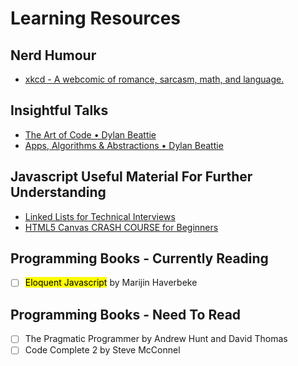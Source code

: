 # Learning Resources

## Nerd Humour
- [xkcd - A webcomic of romance,
  sarcasm, math, and language.](https://xkcd.com/)

## Insightful Talks
- [The Art of Code • Dylan Beattie](https://youtu.be/6avJHaC3C2U)
- [Apps, Algorithms & Abstractions • Dylan Beattie](https://youtu.be/qlnxx6M-mvA)


## Javascript Useful Material For Further Understanding
- [Linked Lists for Technical Interviews](https://www.youtube.com/watch?v=Hj_rA0dhr2I)
- [HTML5 Canvas CRASH COURSE for Beginners](https://www.youtube.com/watch?v=Yvz_axxWG4Y&list=PLYElE_rzEw_v8TXJ_ITSSBP_ypUKfQ7K-&index=1)

## Programming Books - Currently Reading 
- [ ] <mark>Eloquent Javascript</mark> by Marijin Haverbeke


## Programming Books - Need To Read
- [ ] The Pragmatic Programmer by Andrew Hunt and David Thomas
- [ ] Code Complete 2 by Steve McConnel